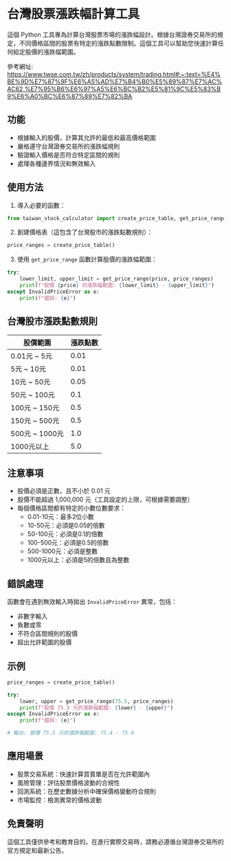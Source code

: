 # 台灣股票漲跌幅計算工具

這個 Python 工具專為計算台灣股票市場的漲跌幅設計。根據台灣證券交易所的規定，不同價格區間的股票有特定的漲跌點數限制。這個工具可以幫助您快速計算任何給定股價的漲跌幅範圍。

參考網址: https://www.twse.com.tw/zh/products/system/trading.html#:~:text=%E4%BE%9D%E7%87%9F%E6%A5%AD%E7%B4%B0%E5%89%87%E7%AC%AC62,%E7%95%B6%E6%97%A5%E6%BC%B2%E5%81%9C%E5%83%B9%E6%A0%BC%E6%87%89%E7%82%BA

## 功能

- 根據輸入的股價，計算其允許的最低和最高價格範圍
- 嚴格遵守台灣證券交易所的漲跌幅規則
- 驗證輸入價格是否符合特定區間的規則
- 處理各種邊界情況和無效輸入

## 使用方法

1. 導入必要的函數：

```python
from taiwan_stock_calculator import create_price_table, get_price_range, InvalidPriceError
```

2. 創建價格表（這包含了台灣股市的漲跌點數規則）：

```python
price_ranges = create_price_table()
```

3. 使用 `get_price_range` 函數計算股價的漲跌幅範圍：

```python
try:
    lower_limit, upper_limit = get_price_range(price, price_ranges)
    print(f"股價 {price} 的漲跌幅範圍: {lower_limit} - {upper_limit}")
except InvalidPriceError as e:
    print(f"錯誤: {e}")
```

## 台灣股市漲跌點數規則

| 股價範圍 | 漲跌點數 |
|---------|---------|
| 0.01元 ~ 5元 | 0.01 |
| 5元 ~ 10元 | 0.01 |
| 10元 ~ 50元 | 0.05 |
| 50元 ~ 100元 | 0.1 |
| 100元 ~ 150元 | 0.5 |
| 150元 ~ 500元 | 0.5 |
| 500元 ~ 1000元 | 1.0 |
| 1000元以上 | 5.0 |

## 注意事項

- 股價必須是正數，且不小於 0.01 元
- 股價不能超過 1,000,000 元（工具設定的上限，可根據需要調整）
- 每個價格區間都有特定的小數位數要求：
  - 0.01-10元：最多2位小數
  - 10-50元：必須是0.05的倍數
  - 50-100元：必須是0.1的倍數
  - 100-500元：必須是0.5的倍數
  - 500-1000元：必須是整數
  - 1000元以上：必須是5的倍數且為整數

## 錯誤處理

函數會在遇到無效輸入時拋出 `InvalidPriceError` 異常，包括：
- 非數字輸入
- 負數或零
- 不符合區間規則的股價
- 超出允許範圍的股價

## 示例

```python
price_ranges = create_price_table()

try:
    lower, upper = get_price_range(75.5, price_ranges)
    print(f"股價 75.5 元的漲跌幅範圍: {lower} - {upper}")
except InvalidPriceError as e:
    print(f"錯誤: {e}")

# 輸出: 股價 75.5 元的漲跌幅範圍: 75.4 - 75.6
```

## 應用場景

- 股票交易系統：快速計算買賣單是否在允許範圍內
- 風險管理：評估股票價格波動的合規性
- 回測系統：在歷史數據分析中確保價格變動符合規則
- 市場監控：檢測異常的價格波動

## 免責聲明

這個工具僅供參考和教育目的。在進行實際交易時，請務必遵循台灣證券交易所的官方規定和最新公告。